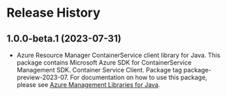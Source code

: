 # Release History

## 1.0.0-beta.1 (2023-07-31)

- Azure Resource Manager ContainerService client library for Java. This package contains Microsoft Azure SDK for ContainerService Management SDK. Container Service Client. Package tag package-preview-2023-07. For documentation on how to use this package, please see [Azure Management Libraries for Java](https://aka.ms/azsdk/java/mgmt).
